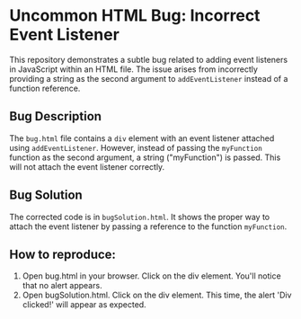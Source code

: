 # Uncommon HTML Bug: Incorrect Event Listener

This repository demonstrates a subtle bug related to adding event listeners in JavaScript within an HTML file. The issue arises from incorrectly providing a string as the second argument to `addEventListener` instead of a function reference.

## Bug Description

The `bug.html` file contains a `div` element with an event listener attached using `addEventListener`.  However, instead of passing the `myFunction` function as the second argument, a string ("myFunction") is passed. This will not attach the event listener correctly.

## Bug Solution

The corrected code is in `bugSolution.html`. It shows the proper way to attach the event listener by passing a reference to the function `myFunction`. 

## How to reproduce:
1. Open bug.html in your browser. Click on the div element. You'll notice that no alert appears. 
2. Open bugSolution.html. Click on the div element. This time, the alert 'Div clicked!' will appear as expected.